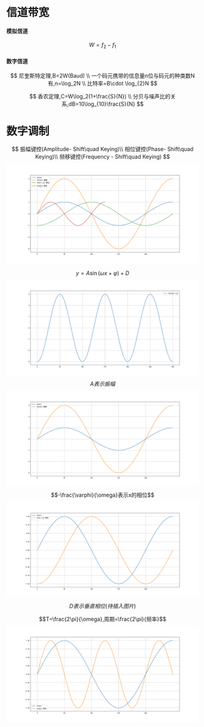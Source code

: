 # 信道带宽

#### 模拟信道
<!--最大的频率-最小的频率-->
$$
W=f_2-f_1
$$
#### 数字信道
<!--W为信道带宽 -->
$$
尼奎斯特定理,B=2W(Baud) \\
一个码元携带的信息量n位与码元的种类数N有,n=\log_2N \\
比特率=B\cdot \log_{2}N
$$
<!--W为信道带宽 S为信号的平均功率 N为噪声的平均功率 -->
$$
香农定理,C=W\log_2(1+\frac{S}{N}) \\
分贝与噪声比的关系,dB=10\log_{10}\frac{S}{N}
$$

# 数字调制

$$
振幅键控(Amplitude- Shift\quad Keying)\\
相位键控(Phase- Shift\quad Keying)\\
频移键控(Frequency - Shift\quad Keying)
$$
![module](./Images/数字调制技术.svg)

$$y=A\sin(\omega x+\varphi)+D$$
![zhonghe](./Images/数字调制示例函数.svg)
$$A表示振幅$$
![amplitude](./Images/AmplitudeShift%20Keying.svg)
$$-\frac{\varphi}{\omega}表示x的相位$$
![phase](./Images/PhaseShift%20Keying.svg)
$$D表示垂直相位(待插入图片)$$

$$T=\frac{2\pi}{\omega},周期=\frac{2\pi}{频率}$$
![frequent](./Images/FrequentShift%20Keying.svg)